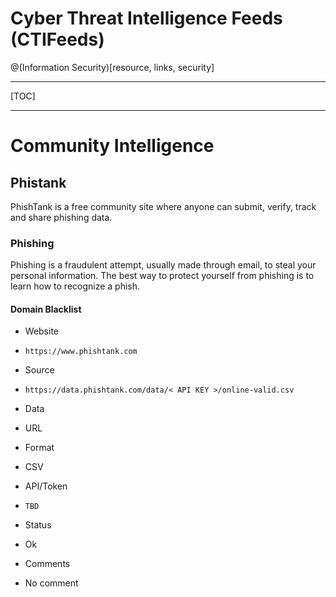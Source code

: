 Cyber Threat Intelligence Feeds (CTIFeeds)
==========================================
@(Information Security)[resource, links, security]

----------

[TOC]

----------

Community Intelligence
======================

## Phistank

PhishTank is a free community site where anyone can submit, verify, track and
share phishing data.

### Phishing

Phishing is a fraudulent attempt, usually made through email, to steal your
personal information. The best way to protect yourself from phishing is to learn
how to recognize a phish.

#### Domain Blacklist
>
* Website
 - `https://www.phishtank.com`
* Source
 - `https://data.phishtank.com/data/< API KEY >/online-valid.csv`
* Data
 - URL
* Format
 - CSV
* API/Token
 - `TBD`
* Status
 - Ok
* Comments
 - No comment
